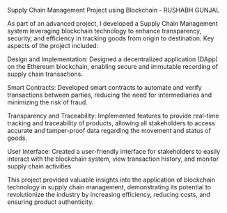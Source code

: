Supply Chain Management Project using Blockchain - RUSHABH GUNJAL

As part of an advanced project, I developed a Supply Chain Management system leveraging blockchain technology to enhance transparency, security, and efficiency in tracking goods from origin to destination. Key aspects of the project included:

Design and Implementation: Designed a decentralized application (DApp) on the Ethereum blockchain, enabling secure and immutable recording of supply chain transactions.

Smart Contracts: Developed smart contracts to automate and verify transactions between parties, reducing the need for intermediaries and minimizing the risk of fraud.

Transparency and Traceability: Implemented features to provide real-time tracking and traceability of products, allowing all stakeholders to access accurate and tamper-proof data regarding the movement and status of goods.

User Interface: Created a user-friendly interface for stakeholders to easily interact with the blockchain system, view transaction history, and monitor supply chain activities

This project provided valuable insights into the application of blockchain technology in supply chain management, demonstrating its potential to revolutionize the industry by increasing efficiency, reducing costs, and ensuring product authenticity.


